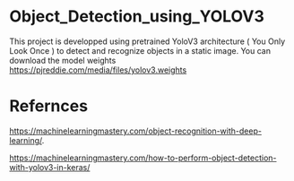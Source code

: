 # Object_Detection_using_YOLOV3
This project is developped using pretrained YoloV3 architecture ( You Only Look Once ) to detect and recognize objects in a static image.
You can download the model weights https://pjreddie.com/media/files/yolov3.weights 
# Refernces
https://machinelearningmastery.com/object-recognition-with-deep-learning/. 

https://machinelearningmastery.com/how-to-perform-object-detection-with-yolov3-in-keras/
